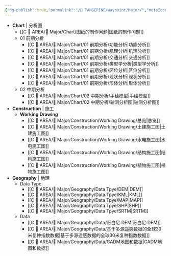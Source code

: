 ```yaml
---
{"dg-publish":true,"permalink":"/🍊 TANGERINE/Waypoint/Major/","noteIcon":"signpost","created":"2024-11-01T21:22:07.327+08:00","updated":"2024-11-06T16:47:51.534+08:00"}
---
```


- **Chart** | 分析图
	- [[C 📔 AREA/🌳 Major/Chart/图纸的制作问题\|图纸的制作问题]]
	- 01 前期分析
		- [[C 📔 AREA/🌳 Major/Chart/01 前期分析/功能分析\|功能分析]]
		- [[C 📔 AREA/🌳 Major/Chart/01 前期分析/肌理分析\|肌理分析]]
		- [[C 📔 AREA/🌳 Major/Chart/01 前期分析/交通分析\|交通分析]]
		- [[C 📔 AREA/🌳 Major/Chart/01 前期分析/类型学分析\|类型学分析]]
		- [[C 📔 AREA/🌳 Major/Chart/01 前期分析/区位分析\|区位分析]]
		- [[C 📔 AREA/🌳 Major/Chart/01 前期分析/现状分析\|现状分析]]
		- [[C 📔 AREA/🌳 Major/Chart/01 前期分析/形体分析\|形体分析]]
	- 02 中期分析
		- [[C 📔 AREA/🌳 Major/Chart/02 中期分析/手绘模型\|手绘模型]]
		- [[C 📔 AREA/🌳 Major/Chart/02 中期分析/轴测分析图\|轴测分析图]]
- **Construction** | 施工
	- **Working** **Drawing**
		- [[C 📔 AREA/🌳 Major/Construction/Working Drawing/总览\|总览]]
		- [[C 📔 AREA/🌳 Major/Construction/Working Drawing/土建施工图\|土建施工图]]
		- [[C 📔 AREA/🌳 Major/Construction/Working Drawing/水电施工图\|水电施工图]]
		- [[C 📔 AREA/🌳 Major/Construction/Working Drawing/结构施工图\|结构施工图]]
		- [[C 📔 AREA/🌳 Major/Construction/Working Drawing/植物施工图\|植物施工图]]
- **Geography** | 地理
	- Data Type
		- [[C 📔 AREA/🌳 Major/Geography/Data Tpye/DEM\|DEM]]
		- [[C 📔 AREA/🌳 Major/Geography/Data Tpye/KML\|KML]]
		- [[C 📔 AREA/🌳 Major/Geography/Data Tpye/MAP\|MAP]]
		- [[C 📔 AREA/🌳 Major/Geography/Data Tpye/SHP\|SHP]]
		- [[C 📔 AREA/🌳 Major/Geography/Data Tpye/SRTM\|SRTM]]
	- Data
		- [[C 📔 AREA/🌳 Major/Geography/Data/哥白尼 DEM\|哥白尼 DEM]]
		- [[C 📔 AREA/🌳 Major/Geography/Data/基于多源遥感数据的全球30米复种指数数据\|基于多源遥感数据的全球30米复种指数数据]]
		- [[C 📔 AREA/🌳 Major/Geography/Data/GADM地图和数据\|GADM地图和数据]]